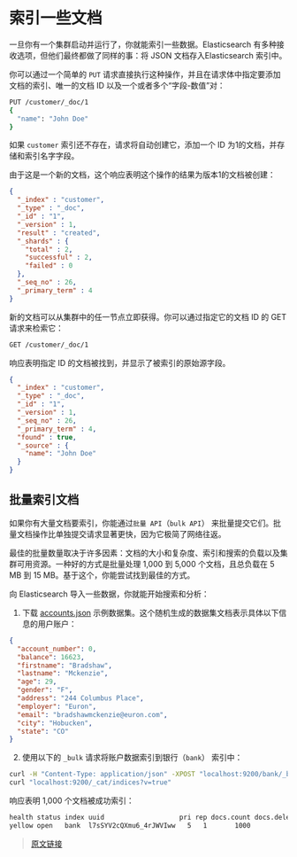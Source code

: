 # 索引一些文档

一旦你有一个集群启动并运行了，你就能索引一些数据。Elasticsearch 有多种接收选项，但他们最终都做了同样的事：将 JSON 文档存入Elasticsearch 索引中。

你可以通过一个简单的 `PUT` 请求直接执行这种操作，并且在请求体中指定要添加文档的索引、唯一的文档 ID 以及一个或者多个“字段-数值”对：

```bash
PUT /customer/_doc/1
{
  "name": "John Doe"
}
```

如果 `customer` 索引还不存在，请求将自动创建它，添加一个 ID 为1的文档，并存储和索引名字字段。

由于这是一个新的文档，这个响应表明这个操作的结果为版本1的文档被创建：

```json
{
  "_index" : "customer",
  "_type" : "_doc",
  "_id" : "1",
  "_version" : 1,
  "result" : "created",
  "_shards" : {
    "total" : 2,
    "successful" : 2,
    "failed" : 0
  },
  "_seq_no" : 26,
  "_primary_term" : 4
}
```

新的文档可以从集群中的任一节点立即获得。你可以通过指定它的文档 ID 的 GET 请求来检索它：

```bash
GET /customer/_doc/1
```

响应表明指定 ID 的文档被找到，并显示了被索引的原始源字段。

```json
{
  "_index" : "customer",
  "_type" : "_doc",
  "_id" : "1",
  "_version" : 1,
  "_seq_no" : 26,
  "_primary_term" : 4,
  "found" : true,
  "_source" : {
    "name": "John Doe"
  }
}
```

## 批量索引文档

如果你有大量文档要索引，你能通过`批量 API`（`bulk API`） 来批量提交它们。批量文档操作比单独提交请求显著更快，因为它极简了网络往返。

最佳的批量数量取决于许多因素：文档的大小和复杂度、索引和搜索的负载以及集群可用资源。一种好的方式是批量处理 1,000 到 5,000 个文档，且总负载在 5 MB 到 15 MB。基于这个，你能尝试找到最佳的方式。

向 Elasticsearch 导入一些数据，你就能开始搜索和分析：

1. 下载 [accounts.json](https://download.elastic.co/demos/kibana/gettingstarted/accounts.zip) 示例数据集。这个随机生成的数据集文档表示具体以下信息的用户账户：

```json
{
  "account_number": 0,
  "balance": 16623,
  "firstname": "Bradshaw",
  "lastname": "Mckenzie",
  "age": 29,
  "gender": "F",
  "address": "244 Columbus Place",
  "employer": "Euron",
  "email": "bradshawmckenzie@euron.com",
  "city": "Hobucken",
  "state": "CO"
}
```

2. 使用以下的 `_bulk` 请求将账户数据索引到银行（`bank`） 索引中：

```bash
curl -H "Content-Type: application/json" -XPOST "localhost:9200/bank/_bulk?pretty&refresh" --data-binary "@accounts.json"
curl "localhost:9200/_cat/indices?v=true"
```

响应表明 1,000 个文档被成功索引：

```bash
health status index uuid                   pri rep docs.count docs.deleted store.size pri.store.size
yellow open   bank  l7sSYV2cQXmu6_4rJWVIww   5   1       1000            0    128.6kb        128.6kb
```

> [原文链接](https://www.elastic.co/guide/en/elasticsearch/reference/current/getting-started-index.html)
